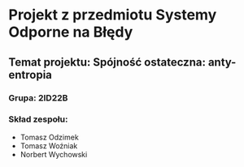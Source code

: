 # Projekt z przedmiotu Systemy Odporne na Błędy
## Temat projektu: **Spójność ostateczna: anty-entropia**
### Grupa: **2ID22B**
### Skład zespołu:
- Tomasz Odzimek
- Tomasz Woźniak
- Norbert Wychowski
